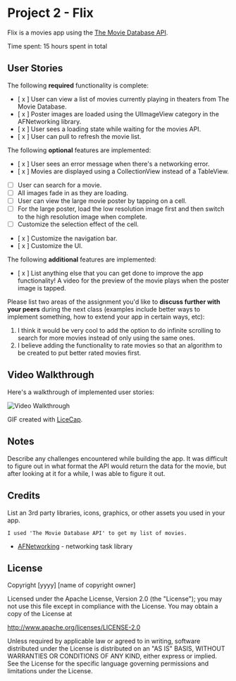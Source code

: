 # Project 2 - Flix

Flix is a movies app using the [The Movie Database API](http://docs.themoviedb.apiary.io/#).

Time spent: 15 hours spent in total

## User Stories

The following **required** functionality is complete:

- [ x ] User can view a list of movies currently playing in theaters from The Movie Database.
- [ x ] Poster images are loaded using the UIImageView category in the AFNetworking library.
- [ x ] User sees a loading state while waiting for the movies API.
- [ x ] User can pull to refresh the movie list.

The following **optional** features are implemented:

- [ x ] User sees an error message when there's a networking error.
- [ x ] Movies are displayed using a CollectionView instead of a TableView.
- [ ] User can search for a movie.
- [ ] All images fade in as they are loading.
- [ ] User can view the large movie poster by tapping on a cell.
- [ ] For the large poster, load the low resolution image first and then switch to the high resolution image when complete.
- [ ] Customize the selection effect of the cell.
- [ x ] Customize the navigation bar.
- [ x ] Customize the UI.

The following **additional** features are implemented:

- [ x ] List anything else that you can get done to improve the app functionality! 
    A video for the preview of the movie plays when the poster image is tapped. 

Please list two areas of the assignment you'd like to **discuss further with your peers** during the next class (examples include better ways to implement something, how to extend your app in certain ways, etc):

1. I think it would be very cool to add the option to do infinite scrolling to search for more movies instead of only using the same ones. 
2. I believe adding the functionality to rate movies so that an algorithm to be created to put better rated movies first. 

## Video Walkthrough

Here's a walkthrough of implemented user stories:

<img src='http://imgur.com/a/DaFZw' title='Video Walkthrough' width='' alt='Video Walkthrough' />

GIF created with [LiceCap](http://www.cockos.com/licecap/).

## Notes

Describe any challenges encountered while building the app.
    It was difficult to figure out in what format the API would return the data for the movie, but after looking at it for a while, I was able to figure it out. 

## Credits

List an 3rd party libraries, icons, graphics, or other assets you used in your app.

    I used 'The Movie Database API' to get my list of movies. 

- [AFNetworking](https://github.com/AFNetworking/AFNetworking) - networking task library

## License

Copyright [yyyy] [name of copyright owner]

Licensed under the Apache License, Version 2.0 (the "License");
you may not use this file except in compliance with the License.
You may obtain a copy of the License at

http://www.apache.org/licenses/LICENSE-2.0

Unless required by applicable law or agreed to in writing, software
distributed under the License is distributed on an "AS IS" BASIS,
WITHOUT WARRANTIES OR CONDITIONS OF ANY KIND, either express or implied.
See the License for the specific language governing permissions and
limitations under the License.
